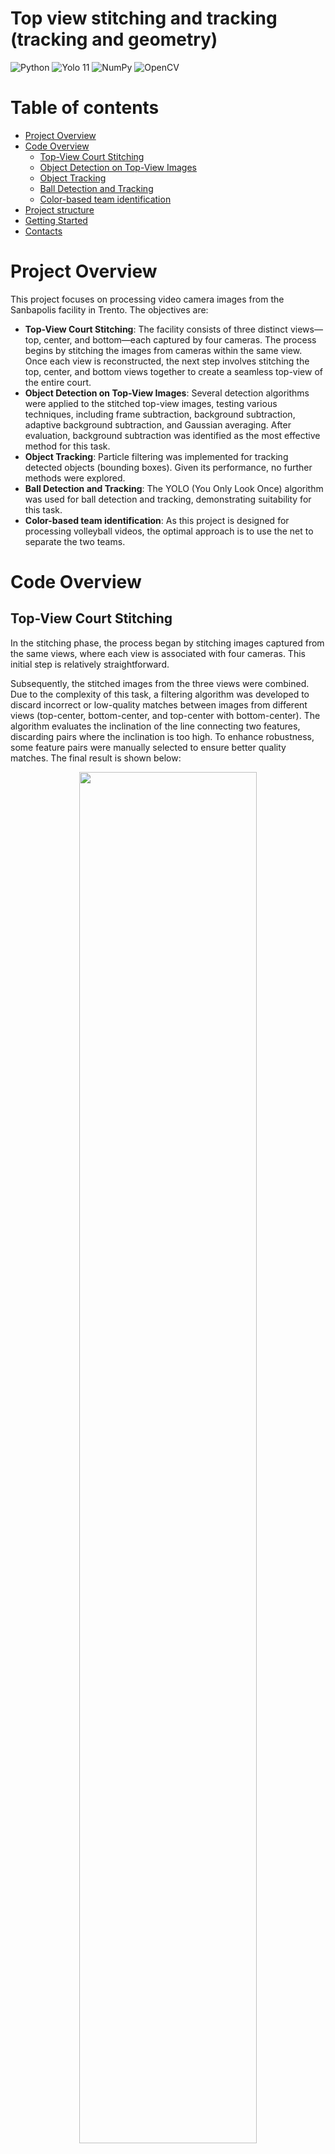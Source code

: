 # Top view stitching and tracking (tracking and geometry)

<div>
    <img src="https://img.shields.io/badge/python-3670A0?style=flat&logo=python&logoColor=ffdd54" alt="Python"/>
    <img src="https://tinyurl.com/cvyolo11" alt="Yolo 11"/>
    <img src="https://img.shields.io/badge/Numpy-013243?style=flat&logo=numpy&logoColor=white" alt="NumPy"/>
    <img src="https://img.shields.io/badge/OpenCV-5C3EE8?style=flat&logo=opencv&logoColor=white" alt="OpenCV"/>
</div>

# Table of contents

-   [Project Overview](#project-overview)
-   [Code Overview](#code-overview)
    - [Top-View Court Stitching](#top-view-court-stitching)
    - [Object Detection on Top-View Images](#object-detection-on-top-view-images)
    - [Object Tracking](#object-tracking)
    - [Ball Detection and Tracking](#ball-detection-and-tracking)
    - [Color-based team identification](#color-based-team-identification)
-   [Project structure](#project-structure)
-   [Getting Started](#getting-started)
-   [Contacts](#contacts)

# Project Overview
This project focuses on processing video camera images from the Sanbapolis facility in Trento. The objectives are:

- **Top-View Court Stitching**: The facility consists of three distinct views—top, center, and bottom—each captured by four cameras. The process begins by stitching the images from cameras within the same view. Once each view is reconstructed, the next step involves stitching the top, center, and bottom views together to create a seamless top-view of the entire court.
- **Object Detection on Top-View Images**: Several detection algorithms were applied to the stitched top-view images, testing various techniques, including frame subtraction, background subtraction, adaptive background subtraction, and Gaussian averaging. After evaluation, background subtraction was identified as the most effective method for this task.
- **Object Tracking**: Particle filtering was implemented for tracking detected objects (bounding boxes). Given its performance, no further methods were explored.
- **Ball Detection and Tracking**: The YOLO (You Only Look Once) algorithm was used for ball detection and tracking, demonstrating suitability for this task.
- **Color-based team identification**: As this project is designed for processing volleyball videos, the optimal approach is to use the net to separate the two teams.

# Code Overview

## Top-View Court Stitching

In the stitching phase, the process began by stitching images captured from the same views, where each view is associated with four cameras. This initial step is relatively straightforward.

Subsequently, the stitched images from the three views were combined. Due to the complexity of this task, a filtering algorithm was developed to discard incorrect or low-quality matches between images from different views (top-center, bottom-center, and top-center with bottom-center). The algorithm evaluates the inclination of the line connecting two features, discarding pairs where the inclination is too high. To enhance robustness, some feature pairs were manually selected to ensure better quality matches. The final result is shown below:

<p align="center" text-align="center"> 
    <img width="75%" src="assets/stitching/stitching_1.png"> 
    <br> 
    <span><i>Stitched image</i></span> 
</p>

It is important to consider that due to the camera view angles, objects positioned higher in the frame are more likely to be "cut" at the stitching seams. 

<p align="center" text-align="center"> 
    <img width="65%" src="assets/stitching/stitching_2.png"> 
    <img width="33%" src="assets/stitching/stitching_3.png"> 
    <br> 
    <span><i>Example of a player being cut off due to stitching artifacts</i></span> 
</p>

In the image, the green circle shows that the feet align correctly across the stitching sections. However, the red circle highlights a misalignment in the upper body of the player, which occurs due to the view angle effect mentioned earlier.

Finally, to improve performance, stitching parameters were cached to avoid recalculating them for each operation.

## Object Detection on Top-View Images
Several detection algorithms were applied to the stitched top-view images, testing various techniques from coursework, including frame subtraction, background subtraction, adaptive background subtraction, and Gaussian averaging. After evaluation, background subtraction was selected as the most effective method.

The first step involves applying a threshold to the image to extract the most relevant areas. During this phase, dilation is applied to account for stitching errors that sometimes cause players to be incorrectly displayed as separate objects. The dilation helps merge these separated segments into a single object. Additionally, small areas are discarded:

<p align="center" text-align="center"> 
    <img width="75%" src="assets/motion_detection/motion_detection_1.png"> 
    <br> 
    <span><i>Thresholded image</i></span> 
</p>

Next, contours are filtered based on the volleyball court area. The court's boundaries are defined, and objects that intercept this area by 25% or more are retained. This approach helps discard irrelevant objects, such as people outside the court (e.g., coaches) who may briefly step into the frame:

<p align="center" text-align="center"> 
    <img width="75%" src="assets/motion_detection/motion_detection_2.png"> 
    <br> 
    <span><i>Volleyball field mask</i></span> 
</p>

By combining these two techniques, the following result was achieved:

<p align="center" text-align="center"> 
    <img width="75%" src="assets/motion_detection/motion_detection_3.png"> 
    <br> 
    <span><i>Motion detection</i></span> 
</p>

However, it is important to note that this methodology can sometimes merge nearby bounding boxes into a single box, especially when players interact or are in close proximity to each other.

## Object Tracking

For tracking detected objects (bounding boxes), particle filtering was implemented, a technique studied during the course. As this method performed well, further exploration of additional techniques was deemed unnecessary.

For each detected bounding box, a new particle system was initialized. Initially, the particles in each system exhibited chaotic behavior due to the randomness at the start:

<p align="center" text-align="center"> 
    <img width="75%" src="assets/motion_tracking/motion_tracking_1.png"> 
    <br> 
    <span><i>Initial particle system</i></span> 
</p>

At each iteration, the particle systems were compared with the updated bounding boxes to determine if a particle system still had an associated bounding box (i.e., the object is still detected) or if a new system was required (i.e., the object is no longer detected, or a new object has appeared).

To associate a particle system with its corresponding bounding box, the distance between the centroid of the particle system and the bounding box was evaluated. A particle system was associated with a bounding box if it had the smallest distance to that bounding box. Otherwise, if no suitable particle system was found, a new one was created.

Through repeated iterations, the randomness within each particle system diminished:

<p align="center" text-align="center"> 
    <img width="75%" src="assets/motion_tracking/motion_tracking_2.png"> 
    <br> 
    <span><i>Particle system after some iterations</i></span> 
</p>

Finally, the particle systems were used to predict the possible direction of a moving object. It is important to note that for small movements, the direction arrow may appear slow and less certain. Additionally, if an object makes a sudden, fast movement, the particle system may require a few iterations to adapt, potentially resulting in incorrect predictions during those iterations.

<p align="center" text-align="center"> 
    <img width="75%" src="assets/motion_tracking/motion_tracking_3.png"> 
    <br> 
    <span><i>Motion tracking</i></span> 
</p>

> [!NOTE]
> It is important to highlight that, generally speaking, a particle system may not be the best option for these scenarios due to its difficulty in adapting to rapid changes. However, it is effective in this case, but it should be noted that other methods may be more suitable for our specific requirements.

## Ball Detection and Tracking

For ball detection and tracking, the YOLO (You Only Look Once) algorithm was employed, as it proved well-suited for this task. Due to the ball’s high velocity, it often appeared distorted in some frames, making it difficult to detect using traditional techniques.

The first step involved creating a dataset specifically for this task. Approximately 1,000 images were manually extracted from the videos, focusing on selecting the ball. YOLO v11 was then applied to this dataset, enabling accurate ball detection. Finally, the same technique used for tracking the players was applied here, producing the following result:

<p align="center" text-align="center">
  <img width="75%" src="assets/ball_detection_and_tracking/ball.gif">
  <br>
  <span><i>Ball detection and tracking</i></span>
</p>

As with player tracking, if the ball makes a sudden, rapid movement, the particle system may require a few iterations to adjust. This can result in inaccurate predictions during those iterations, as shown in the video above.

> [!NOTE]
> Even for this application, tracking based on a particle system can be challenging. However, in this case, unlike with players, the difficulties encountered by the tracking system may be less pronounced because the ball has a more predictable movement.

## Color-based team identification

For this purpose, the optimal approach was to use the net to separate the two teams, as this project is designed to process volleyball videos rather than videos of other sports where players from different teams may intermingle.

This decision was further justified by the fact that in the provided videos, players from both teams wear uniforms of similar colors, making color-based team identification challenging.

<p align="center" text-align="center">
  <img width="49%" src="assets/team_identification/team_identification_1.png">
  <img width="49%" src="assets/team_identification/team_identification_2.png">
  <br>
  <span><i>Color-based team identification applied to distinct colors</i></span>
</p>

The first image illustrates the high similarity between the Gaussian distributions of the colors worn by players from the two different teams. In contrast, the second graph demonstrates how color-based team identification could be effective if the colors were sufficiently distinct. This plot references the blue color of one team and the yellow color of a player to show that while this method can be applicable, it is not suitable in the current scenario.

However, it is important to note that this methodology has its pros and cons. Pros include its speed, ease of separating players, and consistent performance. Cons arise from the detection method used (which does not employ YOLO). When players from different teams are positioned near the net, they may be merged into a single bounding box, leading to the misclassification of one of the teams. If YOLO were used, this issue could likely be mitigated.

<p align="center" text-align="center">
  <img width="49%" src="assets/team_identification/team_identification_3.png">
  <img width="49%" src="assets/team_identification/team_identification_4.png">
  <br>
  <span><i>Two bounding boxes near the net merged into a single bounding box, resulting in the misclassification of one of the two teams</i></span>
</p>

# Project structure

```text
.
├── assets          # Images
├── models          # YOLO11 model
├── src             # Source files
└── videos
    ├── cut         # Cut videos (private)
    ├── original    # Original videos (private)
    └── processed   # Processed videos (private)
```

# Getting Started

1. Set up the workspace:

    ```bash
    git clone https://github.com/christiansassi/computer-vision-project
    cd computer-vision-project
    pip install -r requirements.txt
    ```

2. Run [main.py](main.py) script:

    ```bash
    python3 main.py
    ```

> [!WARNING]
> Due to privacy reasons, the video files cannot be shared.

<p align="center" text-align="center">
  <img width="75%" src="assets/demo/demo.gif">
  <br>
  <span><i>Demo</i></span>
</p>

<p align="center" text-align="center">
  <img width="75%" src="assets/demo/plot_tracking_demo.gif">
  <br>
  <span><i>Tracking plot</i></span>
</p>

# Contacts

Pietro Bologna - [pietro.bologna@studenti.unitn.it](mailto:pietro.bologna@studenti.unitn.it)

Christian Sassi - [christian.sassi@studenti.unitn.it](mailto:christian.sassi@studenti.unitn.it)

<picture>
    <source media="(prefers-color-scheme: dark)" srcset="assets/extras/dark.png">
    <img alt="https://www.unitn.it/" src="assets/extras/light.png" width="300px">
</picture>
